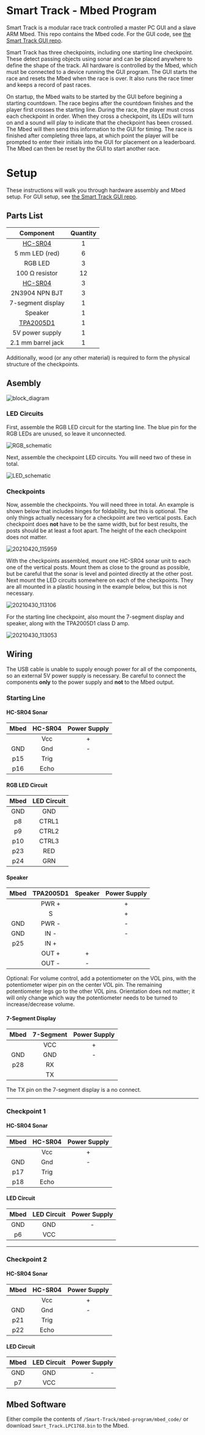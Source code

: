 # Smart Track - Mbed Program

Smart Track is a modular race track controlled a master PC GUI and a slave ARM Mbed. This repo contains the Mbed code. For the GUI code, see [the Smart Track GUI repo](https://github.com/Smart-Track/GUI-program).

Smart Track has three checkpoints, including one starting line checkpoint. These detect passing objects using sonar and can be placed anywhere to define the shape of the track. All hardware is controlled by the Mbed, which must be connected to a device running the GUI program. The GUI starts the race and resets the Mbed when the race is over. It also runs the race timer and keeps a record of past races.

On startup, the Mbed waits to be started by the GUI before begining a starting countdown. The race begins after the countdown finishes and the player first crosses the starting line. During the race, the player must cross each checkpoint in order. When they cross a checkpoint, its LEDs will turn on and a sound will play to indicate that the checkpoint has been crossed. The Mbed will then send this information to the GUI for timing. The race is finished after completing three laps, at which point the player will be prompted to enter their initials into the GUI for placement on a leaderboard. The Mbed can then be reset by the GUI to start another race.

# Setup

These instructions will walk you through hardware assembly and Mbed setup. For GUI setup, see [the Smart Track GUI repo](https://github.com/Smart-Track/GUI-program).

## Parts List

| Component     | Quantity |
|:-------------:|:--------:|
| [HC-SR04](https://os.mbed.com/platforms/mbed-LPC1768) | 1 |
| 5 mm LED (red) | 6 |
| RGB LED | 3 |
| 100 Ω resistor | 12
| [HC-SR04](https://os.mbed.com/users/4180_1/notebook/using-the-hc-sr04-sonar-sensor) | 3 |
| 2N3904 NPN BJT | 3 |
| 7-segment display | 1 |
| Speaker | 1 |
| [TPA2005D1](https://os.mbed.com/users/4180_1/notebook/tpa2005d1-class-d-audio-amp) | 1 |
| 5V power supply | 1 |
| 2.1 mm barrel jack | 1 |

Additionally, wood (or any other material) is required to form the physical structure of the checkpoints.

## Asembly

![block_diagram](https://user-images.githubusercontent.com/68122426/117152689-42a1f580-ad88-11eb-8b8b-d0689d2a9451.png)


### LED Circuits

First, assemble the RGB LED circuit for the starting line. The blue pin for the RGB LEDs are unused, so leave it unconnected.

![RGB_schematic](https://user-images.githubusercontent.com/68122426/117109109-25523480-ad52-11eb-9fd8-748ab086ec09.png)

Next, assemble the checkpoint LED circuits. You will need two of these in total.

![LED_schematic](https://user-images.githubusercontent.com/68122426/117110742-98f54100-ad54-11eb-8d1d-967ae51c9b38.png)

### Checkpoints

Now, assemble the checkpoints. You will need three in total. An example is shown below that includes hinges for foldability, but this is optional. The only things actually necessary for a checkpoint are two vertical posts. Each checkpoint does **not** have to be the same width, but for best results, the posts should be at least a foot apart. The height of the each checkpoint does not matter.

![20210420_115959](https://user-images.githubusercontent.com/68122426/117111606-e0300180-ad55-11eb-874d-566d390d71e2.jpg)

With the checkpoints assembled, mount one HC-SR04 sonar unit to each one of the vertical posts. Mount them as close to the ground as possible, but be careful that the sonar is level and pointed directly at the other post. Next mount the LED circuits somewhere on each of the checkpoints. They are all mounted in a plastic housing in the example below, but this is not necessary. 

![20210430_113106](https://user-images.githubusercontent.com/68122426/117148433-35830780-ad84-11eb-851b-cf86ac5a03ca.jpg)

For the starting line checkpoint, also mount the 7-segment display and speaker, along with the TPA2005D1 class D amp.

![20210430_113053](https://user-images.githubusercontent.com/68122426/117148536-4e8bb880-ad84-11eb-937e-a692eaf5ea06.jpg)

## Wiring

The USB cable is unable to supply enough power for all of the components, so an external 5V power supply is necessary. Be careful to connect the components **only** to the power supply and **not** to the Mbed output.

### Starting Line

#### HC-SR04 Sonar

| Mbed          | HC-SR04  | Power Supply |
|:-------------:|:--------:|:--------:|
|     | Vcc | + 
| GND | Gnd | -
| p15 | Trig |
| p16 | Echo |

#### RGB LED Circuit

| Mbed          | LED Circuit |
|:-------------:|:--------:|
| GND | GND |
| p8 | CTRL1 |
| p9 | CTRL2 |
| p10 | CTRL3 |
| p23 | RED |
| p24 | GRN |

#### Speaker

| Mbed          | TPA2005D1 | Speaker | Power Supply |
|:-------------:|:--------:|:---:|:--------:|
|  | PWR + | | +
|  | S | | +
| GND | PWR - | | -
| GND | IN - | | -
| p25 | IN + | |
| | OUT + | +
| | OUT - | -

Optional: For volume control, add a potentiometer on the VOL pins, with the potentiometer wiper pin on the center VOL pin. The remaining potentiometer legs go to the other VOL pins. Orientation does not matter; it will only change which way the potentiometer needs to be turned to increase/decrease volume.

#### 7-Segment Display

| Mbed          | 7-Segment | Power Supply |
|:-------------:|:--------:|:--------:|
|  | VCC | + 
| GND | GND | -
| p28 | RX |
| | TX |

The TX pin on the 7-segment display is a no connect.

---

### Checkpoint 1

#### HC-SR04 Sonar

| Mbed          | HC-SR04  | Power Supply |
|:-------------:|:--------:|:--------:|
|  | Vcc | +
| GND | Gnd | -
| p17 | Trig |
| p18 | Echo |

#### LED Circuit

| Mbed          | LED Circuit | Power Supply |
|:-------------:|:--------:|:--------:|
| GND | GND | -
| p6 | VCC |

---

### Checkpoint 2

#### HC-SR04 Sonar

| Mbed          | HC-SR04  | Power Supply |
|:-------------:|:--------:|:--------:|
|  | Vcc | +
| GND | Gnd | -
| p21 | Trig |
| p22 | Echo |

#### LED Circuit

| Mbed          | LED Circuit | Power Supply |
|:-------------:|:--------:|:--------:|
| GND | GND | -
| p7 | VCC |

## Mbed Software

Either compile the contents of `/Smart-Track/mbed-program/mbed_code/` or download `Smart_Track.LPC1768.bin` to the Mbed.

